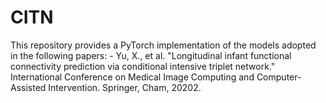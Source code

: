 # CITN
This repository provides a PyTorch implementation of the models adopted in the following papers:  - Yu, X., et al. "Longitudinal infant functional connectivity prediction via conditional intensive triplet network." International Conference on Medical Image Computing and Computer-Assisted Intervention. Springer, Cham, 20202.
